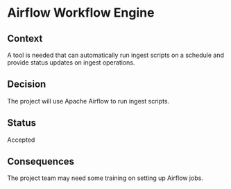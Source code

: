 # Airflow Workflow Engine

## Context

A tool is needed that can automatically run ingest scripts on a schedule and provide status updates on ingest operations.

## Decision

The project will use Apache Airflow to run ingest scripts.

## Status

Accepted

## Consequences

The project team may need some training on setting up Airflow jobs.